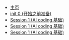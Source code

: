 - [主页](llm.ai.coding.TJU/docs/README.md)
- [init 0 (开始之前准备)](sessions/list.md)
- [Session 1 (AI coding 基础)](sessions/S1.p1.md)
- [Session 1 (AI coding 基础)](sessions/S1.p2.md)
- [Session 1 (AI coding 基础)](sessions/S1.p3.md)
<!-- - [week2 (网络数据收集主题)](weeks\week2.md)
- [week3 (數據處理&分析主題)](weeks\week3.md)
- [week4 (問題分享與討論)](weeks\week4.md) -->
